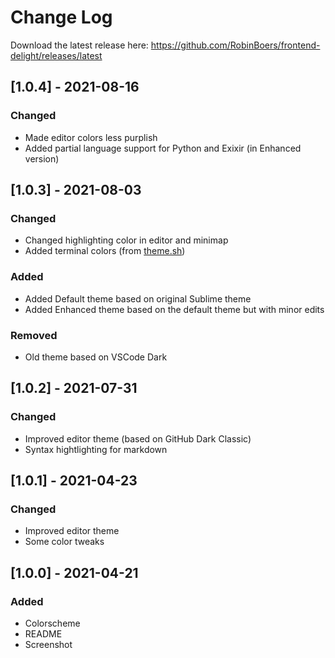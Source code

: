 # Change Log

Download the latest release here: <https://github.com/RobinBoers/frontend-delight/releases/latest>

## [1.0.4] - 2021-08-16
### Changed
- Made editor colors less purplish
- Added partial language support for Python and Exixir (in Enhanced version)

## [1.0.3] - 2021-08-03
### Changed
- Changed highlighting color in editor and minimap
- Added terminal colors (from [theme.sh](https://github.com/lemnos/theme.sh))

### Added
- Added Default theme based on original Sublime theme
- Added Enhanced theme based on the default theme but with minor edits

### Removed
- Old theme based on VSCode Dark

## [1.0.2] - 2021-07-31
### Changed
- Improved editor theme (based on GitHub Dark Classic)
- Syntax hightlighting for markdown

## [1.0.1] - 2021-04-23
### Changed
- Improved editor theme
- Some color tweaks

## [1.0.0] - 2021-04-21
### Added
- Colorscheme
- README
- Screenshot
